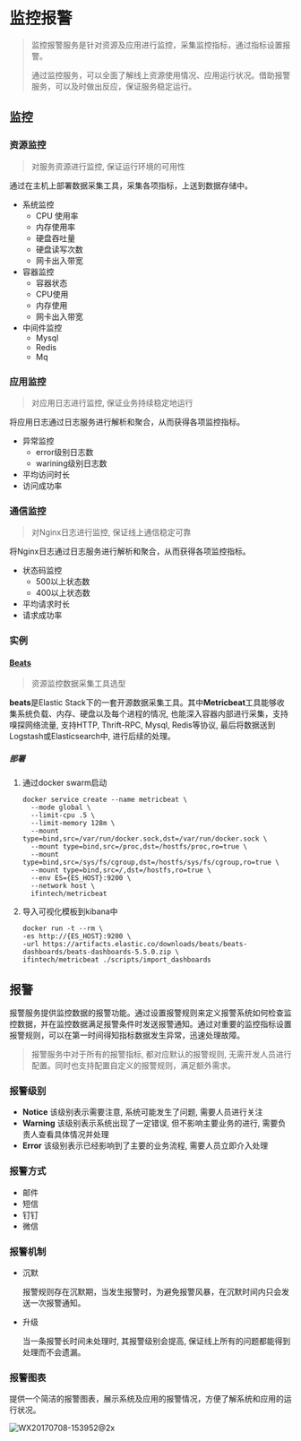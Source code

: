 # 监控报警

> 监控报警服务是针对资源及应用进行监控，采集监控指标，通过指标设置报警。
>
> 通过监控服务，可以全面了解线上资源使用情况、应用运行状况。借助报警服务，可以及时做出反应，保证服务稳定运行。

## 监控

### 资源监控

> 对服务资源进行监控, 保证运行环境的可用性

通过在主机上部署数据采集工具，采集各项指标，上送到数据存储中。

- 系统监控
  - CPU 使用率
  - 内存使用率
  - 硬盘吞吐量
  - 硬盘读写次数
  - 网卡出入带宽
- 容器监控
  - 容器状态
  - CPU使用
  - 内存使用
  - 网卡出入带宽
- 中间件监控
  - Mysql
  - Redis
  - Mq

### 应用监控

> 对应用日志进行监控, 保证业务持续稳定地运行

将应用日志通过日志服务进行解析和聚合，从而获得各项监控指标。

- 异常监控
  - error级别日志数
  - warining级别日志数
- 平均访问时长
- 访问成功率

### 通信监控

> 对Nginx日志进行监控, 保证线上通信稳定可靠

将Nginx日志通过日志服务进行解析和聚合，从而获得各项监控指标。

- 状态码监控
  - 500以上状态数
  - 400以上状态数
- 平均请求时长
- 请求成功率

### 实例

#### [Beats](https://www.elastic.co/cn/products/beats)

> 资源监控数据采集工具选型

**beats**是Elastic Stack下的一套开源数据采集工具。其中**Metricbeat**工具能够收集系统负载、内存、硬盘以及每个进程的情况, 也能深入容器内部进行采集，支持嗅探网络流量, 支持HTTP, Thrift-RPC, Mysql, Redis等协议, 最后将数据送到Logstash或Elasticsearch中, 进行后续的处理。

##### 部署

1. 通过docker swarm启动

   ```shell
   docker service create --name metricbeat \
     --mode global \
     --limit-cpu .5 \
     --limit-memory 128m \
     --mount type=bind,src=/var/run/docker.sock,dst=/var/run/docker.sock \
     --mount type=bind,src=/proc,dst=/hostfs/proc,ro=true \
     --mount type=bind,src=/sys/fs/cgroup,dst=/hostfs/sys/fs/cgroup,ro=true \
     --mount type=bind,src=/,dst=/hostfs,ro=true \
     --env ES={ES_HOST}:9200 \
     --network host \
     ifintech/metricbeat
   ```

2. 导入可视化模板到kibana中

   ```shell
   docker run -t --rm \
   -es http://{ES_HOST}:9200 \
   -url https://artifacts.elastic.co/downloads/beats/beats-dashboards/beats-dashboards-5.5.0.zip \
   ifintech/metricbeat ./scripts/import_dashboards
   ```

## 报警

报警服务提供监控数据的报警功能。通过设置报警规则来定义报警系统如何检查监控数据，并在监控数据满足报警条件时发送报警通知。通过对重要的监控指标设置报警规则，可以在第一时间得知指标数据发生异常，迅速处理故障。

> 报警服务中对于所有的报警指标, 都对应默认的报警规则, 无需开发人员进行配置。同时也支持配置自定义的报警规则，满足额外需求。

### 报警级别

- **Notice** 该级别表示需要注意, 系统可能发生了问题, 需要人员进行关注
- **Warning** 该级别表示系统出现了一定错误, 但不影响主要业务的进行, 需要负责人查看具体情况并处理
- **Error** 该级别表示已经影响到了主要的业务流程, 需要人员立即介入处理

### 报警方式

- 邮件
- 短信
- 钉钉
- 微信

### 报警机制

- 沉默

  报警规则存在沉默期，当发生报警时，为避免报警风暴，在沉默时间内只会发送一次报警通知。

- 升级

  当一条报警长时间未处理时, 其报警级别会提高, 保证线上所有的问题都能得到处理而不会遗漏。

### 报警图表

提供一个简洁的报警图表，展示系统及应用的报警情况，方便了解系统和应用的运行状况。

![WX20170708-153952@2x](https://ws4.sinaimg.cn/large/006tNc79ly1fhekxa2m87j31kw0z0n3y.jpg)

